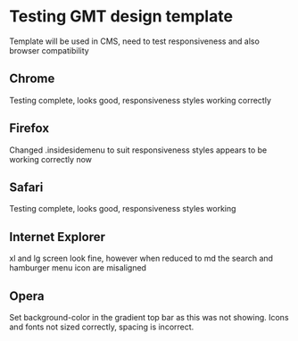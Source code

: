 # Testing GMT design template

Template will be used in CMS, need to test responsiveness and also browser compatibility

## Chrome

Testing complete, looks good, responsiveness styles working correctly

## Firefox

Changed .insidesidemenu to suit responsiveness styles appears to be working correctly now

## Safari

Testing complete, looks good, responsiveness styles working

## Internet Explorer

xl and lg screen look fine, however when reduced to md the search and hamburger menu icon are misaligned

## Opera

Set background-color in the gradient top bar as this was not showing.  Icons and fonts not sized correctly, spacing is incorrect.



